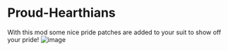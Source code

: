 # Proud-Hearthians

With this mod some nice pride patches are added to your suit to show off your pride!
![image](https://user-images.githubusercontent.com/71662169/212252804-134d5da6-5164-4b02-bf75-de8cb7c931d9.png)
